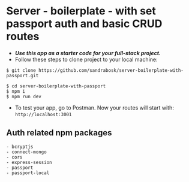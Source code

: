 # Server - boilerplate - with set passport auth and basic CRUD routes

- **_Use this app as a starter code for your full-stack project._**
- Follow these steps to clone project to your local machine:

```shell
$ git clone https://github.com/sandrabosk/server-boilerplate-with-passport.git

$ cd server-boilerplate-with-passport
$ npm i
$ npm run dev
```

- To test your app, go to Postman. Now your routes will start with: `http://localhost:3001`

## Auth related npm packages

```shell
- bcryptjs
- connect-mongo
- cors
- express-session
- passport
- passport-local
```
